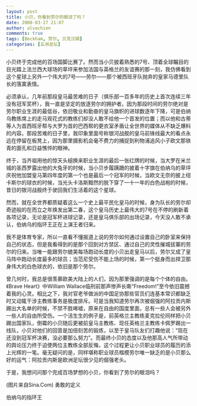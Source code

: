 ```yaml
---
layout: post
title: 小贝，你看到劳尔的眼泪了吗？
date: 2008-03-27 21:07
author: alvachien
comments: true
tags: [Beckham, 劳尔, 贝克汉姆]
categories: [五洲足坛]
---
```

小贝终于完成他的百场国脚比赛了。然而当小贝披着熟悉的7号、顶着全球瞩目的目光踏上法兰西大球场的草坪来参加法国与英格兰的友谊赛的那一刻，我仿佛看到这个星球上另外一个伟大的7号——劳尔——那个被西班牙队抛弃的皇家马德里队长的落寞表情。

必须承认，几年前那段皇马最苦难的日子（俱乐部一百多年的历史上首次连续三年没有冠军奖杯），我一直是坚定的放逐劳尔的拥护者。因为那段时间的劳尔绝对是劳尔职业生涯的最低谷，依旧敬业和勤奋的皇马旗帜的进球数逐年下降，可是伯纳乌教练席上的走马观花式的教练们却没人敢不给他一个首发的位置；而以他和古蒂等人为首西班牙帮与大罗为首的巴西帮的更衣室矛盾让全世界的媒体从不缺乏爆料的内容。那段苦难的日子里，我印象里面号称银河战舰的皇马前锋线最大的看点永远在停留在板凳上，因为那里摄影机会毫不费力的捕捉到利物浦追风小子欧文那铁青的面孔和日益憔悴的眼神。

终于，当齐祖用他的惊天头槌换来职业生涯的最后一张红牌的时候，当大罗在米兰城的圣西罗露出他的大兔牙的时候，当小贝步履蹒跚的披着十字旗在伯纳乌的草坪庆祝他加盟皇马第四年度的第一个也是最后一个冠军的时候，当欧文无奈的披上纽卡斯尔的球衣的时候，当光头卡洛斯黯然的脱下穿了一十一年的白色战袍的时候，昔日的银河战舰终于驶回我们生活着的这个星球。

然而，就在全世界都质疑着这么一个史上最平民化皇马的时候，身为队长的劳尔却奇迹般的在而立之年焕发出第二春，这个皇马历史上最伟大的7号在不停的刷新着各项记录，无论是冠军杯进球记录，还是皇马俱乐部的出场记录，今天没人敢不承认，伯纳乌的指环王正在上演王者归来。

我不是体育专家，所以一直看不懂报道上说的劳尔如何通过设置自己的卧室来保持自己的状态，但是我看得到的是那个回到对方禁区、通过自己的灵性摧城拔寨的劳尔的归来。当唯一能跟劳尔媲美每场跑动长度的小贝出走皇马以后，劳尔又成了皇马阵中跑动长度最多的球员；当范尼受伤不能上场的时候，第一个挺身而出捍卫那身伟大的白色球衣的，依旧是那个劳尔。

曾几何时，我总是很羡慕欧美大陆上的人们，因为那里强调的是每个个体的自由。《Brave Heart》中William Wallace临刑前那声惨声长嘶“Freedom!”至今依旧震撼着我的心灵。相比之下，我对官老爷做派的中国足协那些官员们连基本常识都缺乏时又动辄干涉主教练事务是极度排斥。可是当我知道劳尔再次被倔强的阿拉贡内斯踢出大名单的时候，不禁不胜唏嘘，原来在自由的国度里面，总有一些人会被另外一些人的自由所受伤。一个活生生的例子是，前英格兰主教练麦克拉伦同样把小贝踢出国家队，倒霉的小贝随后更被前皇马主教练、现任英格兰主教练卡佩罗踢出一线队，小贝对他们的回音是加倍刻苦的锻炼，以至于皇马队友们打趣他说：“现在还没到冠军杯决赛，没必要那么努力”。而最终小贝的态度以及他那高人气所带动的舆论压力终于迫使两位主教练全部反悔，这个过程更让小贝职业球员的履历的添上光辉的一笔。毫无疑问的是，同样堪称职业球员楷模劳尔唯一缺乏的是小贝那么好的运气：阿拉贡内斯是欧洲足坛很少见的倔强老头。

于是，我想问问那个完成百场梦想的小贝，你看到了劳尔的眼泪吗？

(图片来自Sina.Com)
勇敢的定义
<img src="http://i0.sinaimg.cn/ty/g/p/2008-03-02/U2688P6T12D3505996F44DT20080302035357.jpg" alt="" />

伯纳乌的指环王
<img src="http://i0.sinaimg.cn/ty/g/2008-03-24/U334P6T12D3551737F44DT20080324070016.jpg" alt="" />
